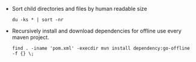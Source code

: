 - Sort child directories and files by human readable size

    `du -ks * | sort -nr`

- Recursively install and download dependencies for offline use every maven project. 

    `find . -iname 'pom.xml' -execdir mvn install dependency:go-offline -f {} \;`

